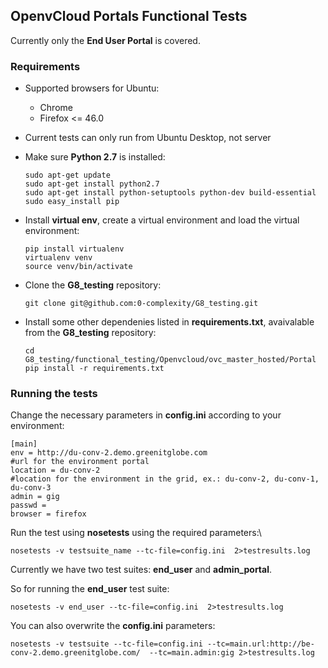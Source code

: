 ## OpenvCloud Portals Functional Tests

Currently only the **End User Portal** is covered.

### Requirements

- Supported browsers for Ubuntu:
  - Chrome
  - Firefox <= 46.0
- Current tests can only run from Ubuntu Desktop, not server
- Make sure **Python 2.7** is installed:

  ```
  sudo apt-get update
  sudo apt-get install python2.7
  sudo apt-get install python-setuptools python-dev build-essential
  sudo easy_install pip
  ```

- Install **virtual env**, create a virtual environment and load the virtual environment:

  ```
  pip install virtualenv
  virtualenv venv
  source venv/bin/activate
  ```

- Clone the **G8_testing** repository:

  ```
  git clone git@github.com:0-complexity/G8_testing.git
  ```

- Install some other dependenies listed in **requirements.txt**, avaivalable from the **G8_testing** repository:

  ```
  cd G8_testing/functional_testing/Openvcloud/ovc_master_hosted/Portal
  pip install -r requirements.txt
  ```

### Running the tests

Change the necessary parameters in **config.ini** according to your environment:

```
[main]
env = http://du-conv-2.demo.greenitglobe.com
#url for the environment portal
location = du-conv-2
#location for the environment in the grid, ex.: du-conv-2, du-conv-1, du-conv-3
admin = gig
passwd = 
browser = firefox
```

Run the test using **nosetests** using the required parameters:\

```
nosetests -v testsuite_name --tc-file=config.ini  2>testresults.log
```

Currently we have two test suites: **end\_user** and **admin\_portal**.

So for running the **end\_user** test suite:

```
nosetests -v end_user --tc-file=config.ini  2>testresults.log
```

You can also overwrite the **config.ini** parameters:

```
nosetests -v testsuite --tc-file=config.ini --tc=main.url:http://be-conv-2.demo.greenitglobe.com/  --tc=main.admin:gig 2>testresults.log
```